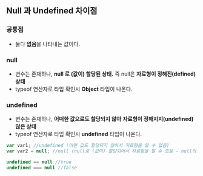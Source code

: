 ## Null 과 Undefined 차이점

### 공통점

- 둘다 **없음**을 나타내는 값이다. 

### null

- 변수는 존재하나, **null 로 (값이) 할당된 상태.** 즉 null은 **자료형이 정해진(defined) 상태**
- typeof 연산자로 타입 확인시 **Object** 타입이 나온다. 

### undefined

- 변수는 존재하나, **어떠한 값으로도 할당되지 않아** **자료형이 정해지지(undefined) 않은 상태**
- typeof 연산자로 타입 확인시 **undefined** 타입이 나온다. 

```javascript
var var1; //undefined (어떤 값도 할당되지 않아서 자료형을 알 수 없음)
var var2 = null; //null (null로 (값이) 할당되어서 자료형을 알 수 있음 - null의 자료형은 object)

undefined == null //true
undefined === null //false
```

